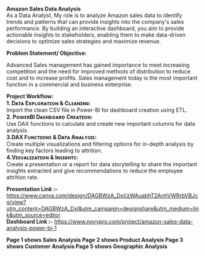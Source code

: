 **Amazon Sales Data Analysis**  
As a Data Analyst, My role is to analyze Amazon sales data to identify trends and patterns that can provide insights into the company's sales performance. 
By building an interactive dashboard, you aim to provide actionable insights to stakeholders, enabling them to make data-driven decisions to optimize sales strategies and maximize revenue.

**Problem Statement/ Objective:**  

Advanced Sales management has gained importance to meet increasing competition and the need for improved methods of distribution to reduce cost and to increase profits. Sales management today is the most important function in a commercial and business enterprise.

**Project Workflow:**  
**1. Dᴀᴛᴀ Exᴘʟᴏʀᴀᴛɪᴏɴ & Cʟᴇᴀɴɪɴɢ:**  
Import the clean CSV file in Power-BI for dashboard creation using ETL.  
**2. PᴏᴡᴇʀBI Dᴀꜱʜʙᴏᴀʀᴅ Cʀᴇᴀᴛɪᴏɴ:**  
Use DAX functions to calculate and create new important columns for data analysis.  
 **3.DAX Fᴜɴᴄᴛɪᴏɴꜱ & Dᴀᴛᴀ Aɴᴀʟʏꜱɪꜱ:**  
Create multiple visualizations and filtering options for in-depth analysis by finding key factors leading to attrition.  
**4.Vɪꜱᴜᴀʟɪᴢᴀᴛɪᴏɴ & Iɴꜱɪɢʜᴛꜱ:**  
Create a presentation or a report for data storytelling to share the important insights extracted and give recommendations to reduce the employee attrition rate.  

**Presentation Link :-** https://www.canva.com/design/DAGBWzA_DxI/zWAuabhT2AnhVWRrbVBJcg/view?utm_content=DAGBWzA_DxI&utm_campaign=designshare&utm_medium=link&utm_source=editor  
**Dashboard Link :-**    https://www.novypro.com/project/amazon-sales-data-analysis-power-bi-1  

**Page 1 shows Sales Analysis
Page 2 shows Product Analysis
Page 3 shows Customer Analysis
Page 5 shows Geographic Analysis**
